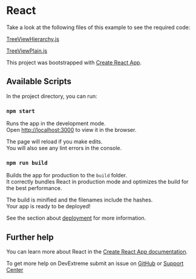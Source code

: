 # React

Take a look at the following files of this example to see the required code: 

[TreeViewHierarchy.js](https://github.com/DevExpress-Examples/DevExtreme-TreeView-How-to-drag-and-drop-multiple-items/blob/22.1.6%2B/React/src/TreeViewHierarchy.js)

[TreeViewPlain.js](https://github.com/DevExpress-Examples/DevExtreme-TreeView-How-to-drag-and-drop-multiple-items/blob/22.1.6%2B/React/src/TreeViewPlain.js)

This project was bootstrapped with [Create React App](https://github.com/facebook/create-react-app).

## Available Scripts

In the project directory, you can run:

### `npm start`

Runs the app in the development mode.<br>
Open [http://localhost:3000](http://localhost:3000) to view it in the browser.

The page will reload if you make edits.<br>
You will also see any lint errors in the console.

### `npm run build`

Builds the app for production to the `build` folder.<br>
It correctly bundles React in production mode and optimizes the build for the best performance.

The build is minified and the filenames include the hashes.<br>
Your app is ready to be deployed!

See the section about [deployment](https://facebook.github.io/create-react-app/docs/deployment) for more information.

## Further help

You can learn more about React in the [Create React App documentation](https://facebook.github.io/create-react-app/docs/getting-started).

To get more help on DevExtreme submit an issue on [GitHub](https://github.com/DevExpress/devextreme/issues) or [Support Center](https://www.devexpress.com/Support/Center/Question/Create)



